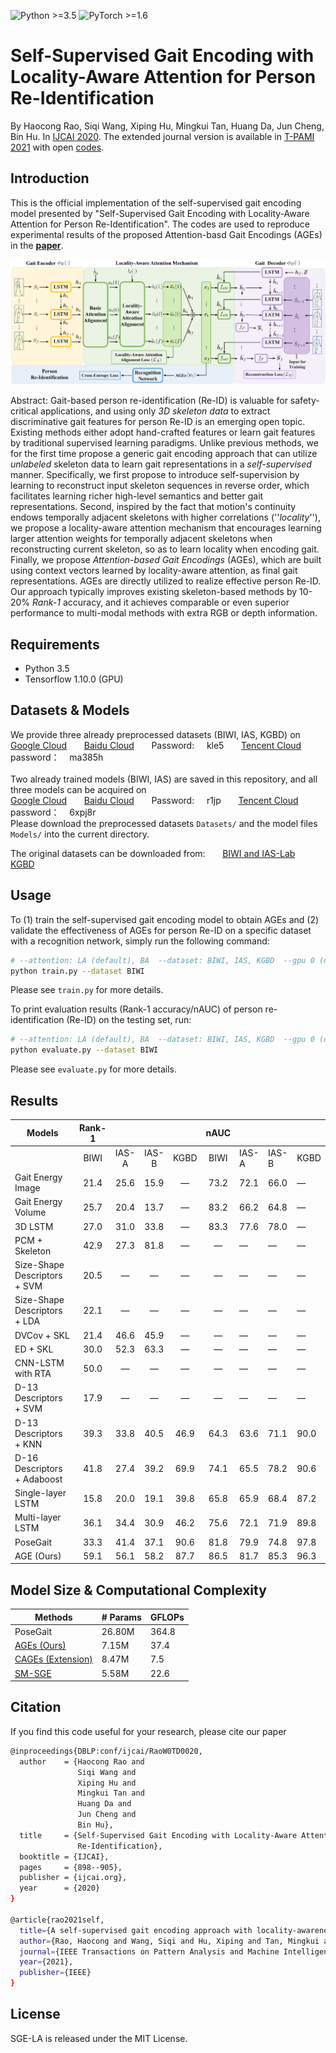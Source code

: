 ![Python >=3.5](https://img.shields.io/badge/Python->=3.5-blue.svg)
![PyTorch >=1.6](https://img.shields.io/badge/Tensorflow->=1.10-yellow.svg)
# Self-Supervised Gait Encoding with Locality-Aware Attention for Person Re-Identification
By Haocong Rao, Siqi Wang, Xiping Hu, Mingkui Tan, Huang Da, Jun Cheng, Bin Hu. In [IJCAI 2020](https://www.ijcai.org/Proceedings/2020/125). The extended journal version is available in [T-PAMI 2021](https://ieeexplore.ieee.org/abstract/document/9466418) with open [codes](https://github.com/Kali-Hac/Locality-Awareness-SGE).

## Introduction
This is the official implementation of the self-supervised gait encoding model presented by "Self-Supervised Gait Encoding with Locality-Aware Attention for Person Re-Identification".
The codes are used to reproduce experimental results of the proposed Attention-basd Gait Encodings (AGEs) in the [**paper**](https://www.ijcai.org/proceedings/2020/0125.pdf).

![image](https://github.com/Kali-Hac/SGE-LA/blob/master/img/overview.png)

Abstract: Gait-based person re-identification (Re-ID) is valuable for safety-critical applications, and using only *3D skeleton data* to extract discriminative gait features for person Re-ID is an emerging open topic. Existing methods either adopt hand-crafted features or learn gait features by traditional supervised learning paradigms. Unlike previous methods, we for the first time propose a generic gait encoding approach that can utilize *unlabeled* skeleton data to learn gait representations in a *self-supervised* manner. Specifically, we first propose to introduce self-supervision by learning to reconstruct input skeleton sequences in reverse order, which facilitates learning richer high-level semantics and better gait representations. Second, inspired by the fact that motion's continuity endows temporally adjacent skeletons with higher correlations (''*locality*''), we propose a locality-aware attention mechanism that encourages learning larger attention weights for temporally adjacent skeletons when reconstructing current skeleton, so as to learn locality when encoding gait. Finally, we propose *Attention-based Gait Encodings* (AGEs), which are built using context vectors learned by locality-aware attention, as final gait representations. AGEs are directly utilized to realize effective person Re-ID. Our approach typically improves existing skeleton-based methods by 10-20% *Rank-1* accuracy, and it achieves comparable or even superior performance to multi-modal methods with extra RGB or depth information.

## Requirements
- Python 3.5
- Tensorflow 1.10.0 (GPU)

## Datasets \& Models
We provide three already preprocessed datasets (BIWI, IAS, KGBD) on <br/>
[Google Cloud](https://drive.google.com/drive/folders/1apjNcFvlUk9kqnqB1khI3k1HX_cNH46p?usp=sharing) &nbsp; &nbsp; &nbsp;
[Baidu Cloud](https://pan.baidu.com/s/1oOvY2pHM7DFQWcwfVwu6Lw) &nbsp; &nbsp; &nbsp; Password: &nbsp; &nbsp; kle5 &nbsp; &nbsp; &nbsp;
[Tencent Cloud](https://share.weiyun.com/5faKfq4) &nbsp; &nbsp; &nbsp; password：&nbsp; &nbsp; ma385h <br/>
<br />
Two already trained models (BIWI, IAS) are saved in this repository, and all three models can be acquired on <br />
[Google Cloud](https://drive.google.com/drive/folders/1I7eSd37ArGJt46ZfUSzXT0ciDvgW9m-K?usp=sharing) &nbsp; &nbsp; &nbsp;
[Baidu Cloud](https://pan.baidu.com/s/1367Gy-Bk9ojOrXveqCcm0Q) &nbsp; &nbsp; &nbsp; Password: &nbsp; &nbsp; r1jp &nbsp; &nbsp; &nbsp;
[Tencent Cloud](https://share.weiyun.com/5EBPkPZ) &nbsp; &nbsp; &nbsp; password：&nbsp; &nbsp; 6xpj8r  <br/> 
Please download the preprocessed datasets ``Datasets/`` and the model files ``Models/`` into the current directory. 
<br/>

The original datasets can be downloaded from:  &nbsp; &nbsp; &nbsp; [BIWI and IAS-Lab](http://robotics.dei.unipd.it/reid/index.php/downloads) &nbsp; &nbsp; &nbsp;
[KGBD](https://www.researchgate.net/publication/275023745_Kinect_Gait_Biometry_Dataset_-_data_from_164_individuals_walking_in_front_of_a_X-Box_360_Kinect_Sensor) 
 
## Usage

To (1) train the self-supervised gait encoding model to obtain AGEs and (2) validate the effectiveness of AGEs for person Re-ID on a specific dataset with a recognition network,  simply run the following command: 

```bash
# --attention: LA (default), BA  --dataset: BIWI, IAS, KGBD  --gpu 0 (default)
python train.py --dataset BIWI
```
Please see ```train.py``` for more details.

To print evaluation results (Rank-1 accuracy/nAUC) of person re-identification (Re-ID) on the testing set, run:

```bash
# --attention: LA (default), BA  --dataset: BIWI, IAS, KGBD  --gpu 0 (default)
python evaluate.py --dataset BIWI
```

Please see ```evaluate.py``` for more details.

## Results
| Models                       | Rank-1 |       |       |      | nAUC |       |       |      |
|------------------------------|:------:|:-----:|:-----:|:----:|:----:|-------|-------|------|
|                              | BIWI   | IAS-A | IAS-B | KGBD | BIWI | IAS-A | IAS-B | KGBD |
| Gait Energy Image            | 21.4   | 25.6  | 15.9  |  —   | 73.2 | 72.1  | 66.0  |  —   |
| Gait Energy Volume           | 25.7   | 20.4  | 13.7  |  —   | 83.2 | 66.2  | 64.8  |  —   |
| 3D LSTM                      | 27.0   | 31.0  | 33.8  |  —   | 83.3 | 77.6  | 78.0  |  —   |
| PCM + Skeleton               | 42.9   | 27.3  | 81.8  |  —   |  —   |  —    |  —    |  —   |
| Size-Shape Descriptors + SVM | 20.5   |  —    |  —    |  —   |  —   |  —    |  —    |  —   |
| Size-Shape Descriptors + LDA | 22.1   |  —    |  —    |  —   |  —   |  —    |  —    |  —   |
| DVCov + SKL                  | 21.4   | 46.6  | 45.9  |  —   |  —   |  —    |  —    |  —   |
| ED + SKL                     | 30.0   | 52.3  | 63.3  |  —   |  —   |  —    |  —    |  —   |
| CNN-LSTM with RTA            | 50.0   |  —    |  —    |  —   |  —   |  —    |  —    |  —   |
| D-13 Descriptors + SVM       | 17.9   |  —    |  —    |  —   |  —   |  —    |  —    |  —   |
| D-13 Descriptors + KNN       | 39.3   | 33.8  | 40.5  | 46.9 | 64.3 | 63.6  | 71.1  | 90.0 |
| D-16 Descriptors + Adaboost  | 41.8   | 27.4  | 39.2  | 69.9 | 74.1 | 65.5  | 78.2  | 90.6 |
| Single-layer LSTM            | 15.8   | 20.0  | 19.1  | 39.8 | 65.8 | 65.9  | 68.4  | 87.2 |
| Multi-layer LSTM             | 36.1   | 34.4  | 30.9  | 46.2 | 75.6 | 72.1  | 71.9  | 89.8 |
| PoseGait                     | 33.3   | 41.4  | 37.1  | 90.6 | 81.8 | 79.9  | 74.8  | 97.8 |
| AGE (Ours)                   | 59.1   | 56.1  | 58.2  | 87.7 | 86.5 | 81.7  | 85.3  | 96.3 |
<!-- ![results](img/AGE-results.png) -->

## Model Size & Computational Complexity
| Methods  | # Params | GFLOPs |
|----------|----------|--------|
| PoseGait |   26.80M |  364.8 |
| [AGEs (Ours)](https://github.com/Kali-Hac/SGE-LA)      |    7.15M |   37.4 |
| [CAGEs (Extension)](https://github.com/Kali-Hac/Locality-Awareness-SGE)     |    8.47M |    7.5 |
| [SM-SGE](https://github.com/Kali-Hac/SM-SGE)   |    5.58M |   22.6 |


## Citation
If you find this code useful for your research, please cite our paper
```bash
@inproceedings{DBLP:conf/ijcai/RaoW0TD0020,
  author    = {Haocong Rao and
               Siqi Wang and
               Xiping Hu and
               Mingkui Tan and
               Huang Da and
               Jun Cheng and
               Bin Hu},
  title     = {Self-Supervised Gait Encoding with Locality-Aware Attention for Person
               Re-Identification},
  booktitle = {IJCAI},
  pages     = {898--905},
  publisher = {ijcai.org},
  year      = {2020}
}

@article{rao2021self,
  title={A self-supervised gait encoding approach with locality-awareness for 3D skeleton based person re-identification},
  author={Rao, Haocong and Wang, Siqi and Hu, Xiping and Tan, Mingkui and Guo, Yi and Cheng, Jun and Liu, Xinwang and Hu, Bin},
  journal={IEEE Transactions on Pattern Analysis and Machine Intelligence},
  year={2021},
  publisher={IEEE}
}

```


## License

SGE-LA is released under the MIT License.

